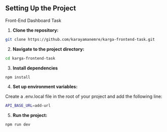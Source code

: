 ## Setting Up the Project

Front-End Dashboard Task

1. **Clone the repository:**

```bash
git clone https://github.com/karayamanemre/karga-frontend-task.git
```

2. **Navigate to the project directory:**

```bash
cd karga-frontend-task
```

3. **Install dependencies**

```bash
npm install
```

4. **Set up environment variables:**

Create a .env.local file in the root of your project and add the following line:

```bash
API_BASE_URL=add-url
```

5. **Run the project:**

```bash
npm run dev
```

